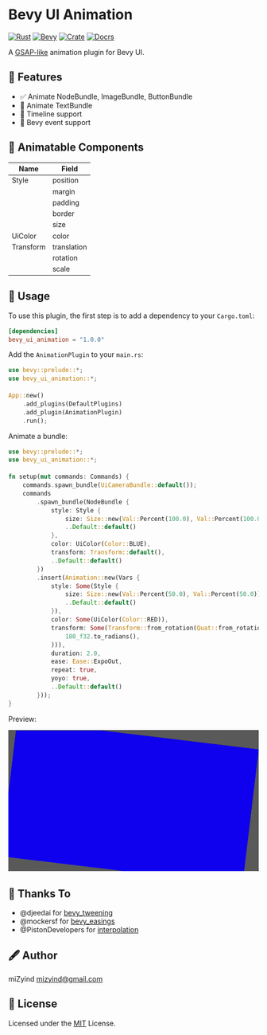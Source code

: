 # Bevy UI Animation

[![Rust](https://img.shields.io/badge/rust-v1.59.0-0e7261?style=for-the-badge&logo=rust&logoColor=fff&labelColor=2a3438)](https://www.rust-lang.org)
[![Bevy](https://img.shields.io/crates/v/bevy?style=for-the-badge&labelColor=2a3438&color=855667&label=Bevy)](https://bevyengine.org)
[![Crate](https://img.shields.io/crates/v/bevy_ui_animation?style=for-the-badge&labelColor=2a3438&label=Crate&color=a72144)](https://crates.io/crates/bevy_ui_animation)
[![Docrs](https://img.shields.io/docsrs/bevy_ui_animation?style=for-the-badge&labelColor=2a3438&label=Docrs)](https://docs.rs/bevy_ui_animation)

A [GSAP-like](https://greensock.com/gsap) animation plugin for Bevy UI.

## 🌌 Features

- ✅ Animate NodeBundle, ImageBundle, ButtonBundle
- 🚧 Animate TextBundle
- 🚧 Timeline support
- 🚧 Bevy event support

## 📜 Animatable Components

| Name      | Field       |
| --------- | ----------- |
| Style     | position    |
|           | margin      |
|           | padding     |
|           | border      |
|           | size        |
| UiColor   | color       |
| Transform | translation |
|           | rotation    |
|           | scale       |

## 🔮 Usage

To use this plugin, the first step is to add a dependency to your `Cargo.toml`:

```toml
[dependencies]
bevy_ui_animation = "1.0.0"
```

Add the `AnimationPlugin` to your `main.rs`:

```rust
use bevy::prelude::*;
use bevy_ui_animation::*;

App::new()
    .add_plugins(DefaultPlugins)
    .add_plugin(AnimationPlugin)
    .run();
```

Animate a bundle:

```rust
use bevy::prelude::*;
use bevy_ui_animation::*;

fn setup(mut commands: Commands) {
    commands.spawn_bundle(UiCameraBundle::default());
    commands
        .spawn_bundle(NodeBundle {
            style: Style {
                size: Size::new(Val::Percent(100.0), Val::Percent(100.0)),
                ..Default::default()
            },
            color: UiColor(Color::BLUE),
            transform: Transform::default(),
            ..Default::default()
        })
        .insert(Animation::new(Vars {
            style: Some(Style {
                size: Size::new(Val::Percent(50.0), Val::Percent(50.0)),
                ..Default::default()
            }),
            color: Some(UiColor(Color::RED)),
            transform: Some(Transform::from_rotation(Quat::from_rotation_z(
                180_f32.to_radians(),
            ))),
            duration: 2.0,
            ease: Ease::ExpoOut,
            repeat: true,
            yoyo: true,
            ..Default::default()
        }));
}
```

Preview:

![preview](https://github.com/miZyind/bevy_ui_animation/blob/master/examples/all.gif)

## 🙏 Thanks To

- @djeedai for [bevy_tweening](https://crates.io/crates/bevy_tweening)
- @mockersf for [bevy_easings](https://crates.io/crates/bevy_easings)
- @PistonDevelopers for [interpolation](https://crates.io/crates/interpolation)

## 🖋 Author

miZyind <mizyind@gmail.com>

## 📇 License

Licensed under the [MIT](LICENSE) License.
